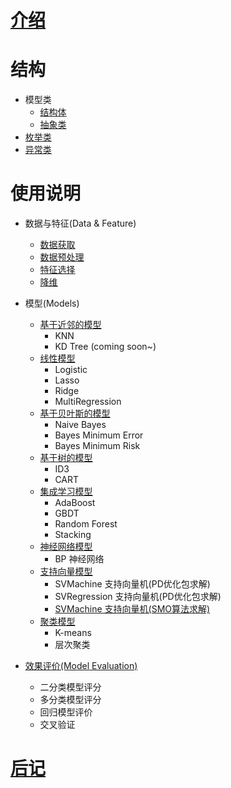 
# [介绍](./introduction.md)


# 结构

- 模型类
  - [结构体](structure/struct.md)
  - [抽象类](structure/abstract.md)
- [枚举类](structure/enum.md)
- [异常类](structure/error.md)


# 使用说明

- 数据与特征(Data & Feature)
  - [数据获取](manual/data_collect.md)
  - [数据预处理](manual/data_handle.md)
  - [特征选择](manual/feature.md)
  - [降维](manual/pca.md)

- 模型(Models)
  - [基于近邻的模型](manual/knn.md)
    - KNN
    - KD Tree (coming soon~)
  - [线性模型](manual/logistic.md)
    - Logistic
    - Lasso
    - Ridge
    - MultiRegression
  - [基于贝叶斯的模型](manual/bayes.md)
    - Naive Bayes
    - Bayes Minimum Error
    - Bayes Minimum Risk
  - [基于树的模型](manual/tree.md)
    - ID3
    - CART
  - [集成学习模型](manual/ensemble.md)
    - AdaBoost
    - GBDT
    - Random Forest
    - Stacking
  - [神经网络模型](manual/bp.md)
    - BP 神经网络
  - [支持向量模型](manual/support_vector.md)
    - SVMachine 支持向量机(PD优化包求解)
    - SVRegression 支持向量机(PD优化包求解)
    - [SVMachine 支持向量机(SMO算法求解)](manual/svm.md)
  - [聚类模型](manual/cluster.md)
    - K-means
    - 层次聚类

- [效果评价(Model Evaluation)](manual/metric.md)
  - 二分类模型评分
  - 多分类模型评分
  - 回归模型评价
  - 交叉验证

# [后记](manual.md)
